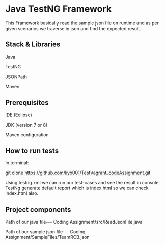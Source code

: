 
# Java TestNG Framework

This Framework basically read the sample json file on runtime and as per given scenarios we traverse in json and find the expected result.


## Stack & Libraries

Java

TestNG

JSONPath

Maven

## Prerequisites

IDE (Eclipse)

JDK (version 7 or 8)

Maven configuration

## How to run tests

In terminal:

git clone  https://github.com/liyo001/TestVagrant_codeAssignment.git


Using testng.xml we can run our test-cases and see the result in console. TestNg generate default report which is index.html so we can check index.html also.



## Project components


Path of our java file--- Coding Assignment/src/ReadJsonFile.java

Path of our sample json file--- Coding Assignment/SampleFiles/TeamRCB.json


